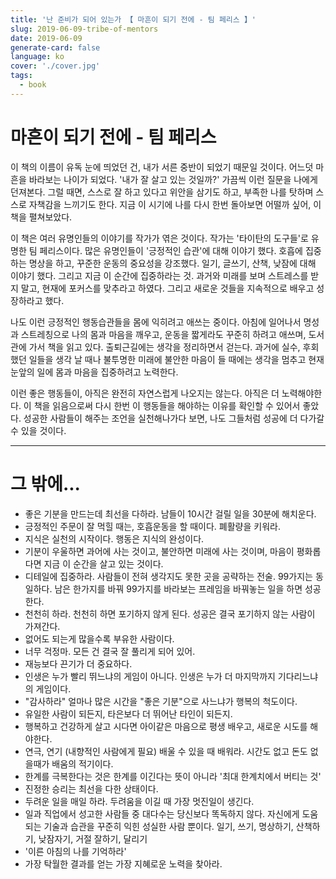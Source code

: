 ```yaml
---
title: '난 준비가 되어 있는가 【 마흔이 되기 전에 - 팀 페리스 】'
slug: 2019-06-09-tribe-of-mentors
date: 2019-06-09
generate-card: false
language: ko
cover: './cover.jpg'
tags:
  - book
---
```


# 마흔이 되기 전에 - 팀 페리스

이 책의 이름이 유독 눈에 띄었던 건, 내가 서른 중반이 되었기 때문일 것이다. 어느덧 마흔을 바라보는 나이가 되었다. '내가 잘 살고 있는 것일까?' 가끔씩 이런 질문을 나에게 던져본다. 그럴 때면, 스스로 잘 하고 있다고 위안을 삼기도 하고, 부족한 나를 탓하며 스스로 자책감을 느끼기도 한다. 지금 이 시기에 나를 다시 한번 돌아보면 어떨까 싶어, 이 책을 펼쳐보았다.

이 책은 여러 유명인들의 이야기를 작가가 엮은 것이다. 작가는 '타이탄의 도구들'로 유명한 팀 페리스이다.
많은 유명인들이 '긍정적인 습관'에 대해 이야기 했다. 호흡에 집중하는 명상을 하고, 꾸준한 운동의 중요성을 강조했다. 일기, 글쓰기, 산책, 낮잠에 대해 이야기 했다. 그리고 지금 이 순간에 집중하라는 것. 과거와 미래를 보며 스트레스를 받지 말고, 현재에 포커스를 맞추라고 하였다. 그리고 새로운 것들을 지속적으로 배우고 성장하라고 했다.

나도 이런 긍정적인 행동습관들을 몸에 익히려고 애쓰는 중이다. 아침에 일어나서 명성과 스트레칭으로 나의 몸과 마음을 깨우고, 운동을 짧게라도 꾸준히 하려고 애쓰며, 도서관에 가서 책을 읽고 있다. 출퇴근길에는 생각을 정리하면서 걷는다. 과거에 실수, 후회했던 일들을 생각 날 때나 불투명한 미래에 불안한 마음이 들 때에는 생각을 멈추고 현재 눈앞의 일에 몸과 마음을 집중하려고 노력한다.

이런 좋은 행동들이, 아직은 완전히 자연스럽게 나오지는 않는다. 아직은 더 노력해야한다. 이 책을 읽음으로써 다시 한번 이 행동들을 해야하는 이유를 확인할 수 있어서 좋았다. 성공한 사람들이 해주는 조언을 실천해나가다 보면, 나도 그들처럼 성공에 더 다가갈 수 있을 것이다.

---

# 그 밖에...

- 좋은 기분을 만드는데 최선을 다하라. 남들이 10시간 걸릴 일을 30분에 해치운다.
- 긍정적인 주문이 잘 먹힐 때는, 호흡운동을 할 때이다. 폐활량을 키워라.
- 지식은 실천의 시작이다. 행동은 지식의 완성이다.
- 기분이 우울하면 과어에 사는 것이고, 불안하면 미래에 사는 것이며, 마음이 평화롭다면 지금 이 순간을 살고 있는 것이다.
- 디테일에 집중하라. 사람들이 전혀 생각지도 못한 곳을 공략하는 전술. 99가지는 동일하다. 남은 한가지를 바꿔 99가지를 바라보는 프레임을 바꿔놓는 일을 하면 성공한다.
- 천천히 하라. 천천히 하면 포기하지 않게 된다. 성공은 결국 포기하지 않는 사람이 가져간다.
- 없어도 되는게 많을수록 부유한 사람이다.
- 너무 걱정마. 모든 건 결국 잘 풀리게 되어 있어.
- 재능보다 끈기가 더 중요하다.
- 인생은 누가 빨리 뛰느냐의 게임이 아니다. 인생은 누가 더 마지막까지 기다리느냐의 게임이다.
- "감사하라" 얼마나 많은 시간을 "좋은 기분"으로 사느냐가 행복의 척도이다.
- 유일한 사람이 되든지, 타은보다 더 뛰어난 타인이 되든지.
- 행복하고 건강하게 살고 시다면 아이같은 마음으로 평생 배우고, 새로운 시도를 해야한다.
- 연극, 연기 (내향적인 사람에게 필요) 배울 수 있을 때 배워라. 시간도 없고 돈도 없을때가 배움의 적기이다.
- 한계를 극복한다는 것은 한계를 이긴다는 뜻이 아니라 '최대 한계치에서 버티는 것'
- 진정한 승리는 최선을 다한 상태이다.
- 두려운 일을 매일 하라. 두려움을 이길 때 가장 멋진일이 생긴다.
- 일과 직업에서 성고한 사람들 중 대다수는 당신보다 똑독하지 않다. 자신에게 도움되는 기술과 습관을 꾸준히 익힌 성실한 사람 뿐이다. 일기, 쓰기, 명상하기, 산책하기, 낮잠자기, 거절 잘하기, 달리기
- '이른 아침의 나를 기억하라'
- 가장 탁월한 결과를 얻는 가장 지혜로운 노력을 찾아라.
